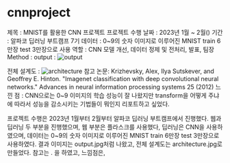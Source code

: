 # cnnproject
제목 : MNIST를 활용한 CNN 프로젝트 
프로젝트 수행 날짜 : 2023년 1월 ~ 2월()
기간 : 알파코 딥러닝 부트캠프 7기
데이터 : 0~9의 숫자 이미지로 이루어진 MNIST train 6만장 test 3만장으로 사용
역할 : CNN 모델 개선, 데이터 정제 및 전처리, 발표, 팀장
Method :
output : ![output](https://github.com/somin0214/cnnproject/assets/151808855/b1407b07-9f66-47b9-8ff0-772f2eea23b7)

전체 설계도 :
![architecture](https://github.com/somin0214/cnnproject/assets/151808855/046f6667-b8c9-47cf-8925-749ec7332e1a)
참고 논문: Krizhevsky, Alex, Ilya Sutskever, and Geoffrey E. Hinton. "Imagenet classification with deep convolutional neural networks." Advances in neural information processing systems 25 (2012)
느낀 점 : CNN으로는 0~9 이미지의 학습 성능이 잘 나왔지만 transform을 어떻게 주냐에 따라서 성능을 감소시키는 기법들이 뭐인지 리포트하고 싶었다.

프로젝트 수행은 2023년 1월부터 2월부터 알파코 딥러닝 부트캠프에서 진행했다. 웹과 딥러닝 두 부분을 진행했으며, 웹 부분은 플라스크를 사용했다, 딥러닝은 CNN을 사용하였으며, 데이터는 0~9의 숫자 이미지로 이루어진 MNIST train 6만장 test 3만장으로 사용하였다. 결과 이미지는 output.jpg처럼 나왔고, 전체 설계도는 architecture.jpg로 만들었다. 참고는 . 을 하였고, 느낌점은, 
